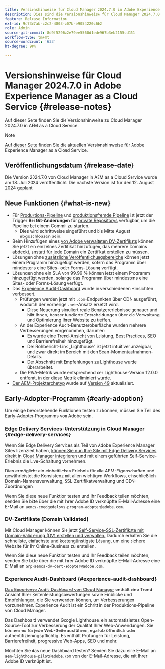 ```yaml
---
title: Versionshinweise für Cloud Manager 2024.7.0 in Adobe Experience Manager as a Cloud Service
description: Dies sind die Versionshinweise für Cloud Manager 2024.7.0 in AEM as a Cloud Service.
feature: Release Information
exl-id: 9c73d7ab-c2c2-4803-a07b-e9054220c6b2
role: Admin
source-git-commit: 8d9f5296a2e79ee5560d1ede967b3eb2155cd151
workflow-type: tm+mt
source-wordcount: '633'
ht-degree: 98%

---
```



# Versionshinweise für Cloud Manager 2024.7.0 in Adobe Experience Manager as a Cloud Service {#release-notes}

Auf dieser Seite finden Sie die Versionshinweise zu Cloud Manager 2024.7.0 in AEM as a Cloud Service.

>[!NOTE]
>
>Auf [dieser Seite](/help/release-notes/release-notes-cloud/release-notes-current.md) finden Sie die aktuellen Versionshinweise für Adobe Experience Manager as a Cloud Service.

## Veröffentlichungsdatum {#release-date}

Die Version 2024.7.0 von Cloud Manager in AEM as a Cloud Service wurde am 18. Juli 2024 veröffentlicht. Die nächste Version ist für den 12. August 2024 geplant.

## Neue Funktionen {#what-is-new}

* Für [Produktions-Pipeline](/help/implementing/cloud-manager/configuring-pipelines/configuring-production-pipelines.md#adding-production-pipeline) und [produktionsfremde Pipeline](/help/implementing/cloud-manager/configuring-pipelines/configuring-non-production-pipelines.md#adding-non-production-pipeline) ist jetzt der Trigger **Bei Git-Änderungen** für [private Repositorys](/help/implementing/cloud-manager/managing-code/private-repositories.md) verfügbar, um die Pipeline bei einem Commit zu starten.
   * Dies wird schrittweise eingeführt und bis Mitte August abgeschlossen sein.
* Beim Hinzufügen eines [von Adobe verwalteten DV-Zertifikats](/help/implementing/cloud-manager/managing-ssl-certifications/domain-validated-certificates.md) können Sie jetzt ein einzelnes Zertifikat hinzufügen, das mehrere Domains abdeckt, anstatt für jede Domain ein Zertifikat erstellen zu müssen.
* Lösungen ohne [zusätzliche Veröffentlichungsbereiche](/help/operations/additional-publish-regions.md) können jetzt einem Programm hinzugefügt werden, sofern das Programm über mindestens eine Sites- oder Forms-Lösung verfügt.
* Lösungen ohne ein [SLA von 99,99 %](/help/implementing/cloud-manager/getting-access-to-aem-in-cloud/creating-production-programs.md#sla) können jetzt einem Programm hinzugefügt werden, solange das Programm über mindestens eine Sites- oder Forms-Lösung verfügt.
* Das [Experience Audit-Dashboard](/help/implementing/cloud-manager/experience-audit-dashboard.md) wurde in verschiedenen Hinsichten verbessert.
   * Prüfungen werden jetzt mit `.com`-Endpunkten über CDN ausgeführt, wodurch der vorherige `.net`-Ansatz ersetzt wird.
      * Diese Neuerung simuliert reale Benutzererlebnisse genauer und hilft Ihnen, besser fundierte Entscheidungen über die Verwaltung und Optimierung Ihrer Website zu treffen.
   * An der Experience Audit-Benutzeroberfläche wurden mehrere Verbesserungen vorgenommen, darunter:
      * Es wurde eine Trend-Ansicht von Leistung, Best Practices, SEO und Barrierefreiheit hinzugefügt.
      * Der Rohbericht-Link „Lighthouse“ ist jetzt intuitiver anzeigbar, und zwar direkt im Bereich mit den Scan-Momentaufnahmen-Details.
      * Der Abschnitt mit Empfehlungen zu Lighthouse wurde überarbeitet.
   * Die PWA-Metrik wurde entsprechend der Lighthouse-Version 12.0.0 entfernt, in der diese Metrik eliminiert wurde.
* [Der AEM-Projektarchetyp](https://experienceleague.adobe.com/docs/experience-manager-core-components/using/developing/archetype/overview.html?lang=de) wurde auf [Version 49](https://github.com/adobe/aem-project-archetype/tree/aem-project-archetype-49) aktualisiert.

## Early-Adopter-Programm {#early-adoption}

Um einige bevorstehende Funktionen testen zu können, müssen Sie Teil des Early-Adopter-Programms von Adobe sein.

### Edge Delivery Services-Unterstützung in Cloud Manager {#edge-delivery-services}

Wenn Sie Edge Delivery Services als Teil von Adobe Experience Manager Sites lizenziert haben, [können Sie nun Ihre Site mit Edge Delivery Services direkt in Cloud Manager integrieren](/help/implementing/cloud-manager/edge-delivery-services.md) und mit einem geführten Self-Service-Erlebnis die Live-Schaltung vornehmen.

Dies ermöglicht ein einheitliches Erlebnis für alle AEM-Eigenschaften und gewährleistet die Konsistenz mit allen wichtigen Workflows, einschließlich Domain-Namensverwaltung, SSL-Zertifikatverwaltung und CDN-Zuordnungen.

Wenn Sie diese neue Funktion testen und Ihr Feedback teilen möchten, senden Sie bitte über die mit Ihrer Adobe ID verknüpfte E-Mail-Adresse eine E-Mail an `aemcs-cmedgedelsvs-program-adopter@adobe.com`.

### DV-Zertifikate (Domain Validated)

Mit Cloud Manager können Sie jetzt [Self-Service-SSL-Zertifikate mit Domain-Validierung (DV) erstellen und verwalten.](/help/implementing/cloud-manager/managing-ssl-certifications/domain-validated-certificates.md) Dadurch erhalten Sie die schnellste, einfachste und kostengünstigste Lösung, um eine sichere Website für Ihr Online-Business zu erstellen.

Wenn Sie diese neue Funktion testen und Ihr Feedback teilen möchten, senden Sie bitte über die mit Ihrer Adobe ID verknüpfte E-Mail-Adresse eine E-Mail an `Grp-aemcs-dv-dert-adopter@adobe.com`.

### Experience Audit-Dashboard {#experience-audit-dashboard}

[Das Experience Audit-Dashboard von Cloud Manager](/help/implementing/cloud-manager/experience-audit-dashboard.md) enthält eine Trend-Ansicht Ihrer Seitenleistungsbewertungen sowie Einblicke und Empfehlungen, die Sie verwenden können, um Verbesserungen vorzunehmen. Experience Audit ist ein Schritt in der Produktions-Pipeline von Cloud Manager.

Das Dashboard verwendet Google Lighthouse, ein automatisiertes Open-Source-Tool zur Verbesserung der Qualität Ihrer Web-Anwendungen. Sie können es für jede Web-Seite ausführen, egal ob öffentlich oder authentifizierungspflichtig. Es enthält Prüfungen für Leistung, Barrierefreiheit, progressive Web-Apps, SEO und mehr.

Möchten Sie das neue Dashboard testen? Senden Sie dazu eine E-Mail an `aem-lighthouse-pilot@adobe.com` von der E-Mail-Adresse, die mit Ihrer Adobe ID verknüpft ist.
